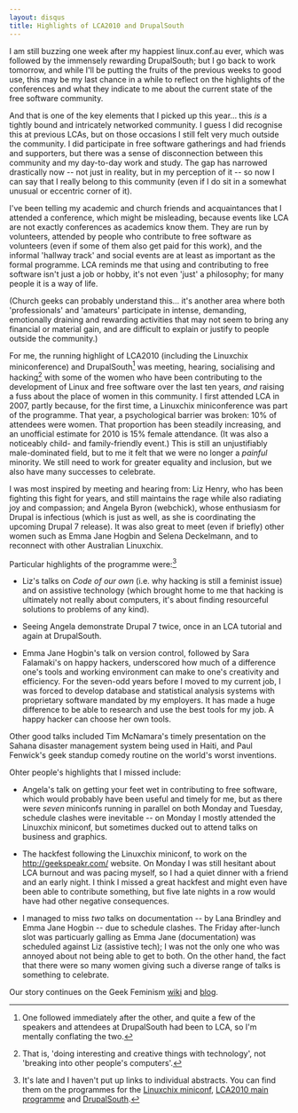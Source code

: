 ```yaml
---
layout: disqus
title: Highlights of LCA2010 and DrupalSouth
---
```


I am still buzzing one week after my happiest linux.conf.au ever, which was followed by the immensely rewarding DrupalSouth; but I go back to work tomorrow, and while I'll be putting the fruits of the previous weeks to good use, this may be my last chance in a while to reflect on the highlights of the conferences and what they indicate to me about the current state of the free software community.

And that is one of the key elements that I picked up this year... this _is_ a tightly bound and intricately networked community. I guess I did recognise this at previous LCAs, but on those occasions I still felt very much outside the community. I did participate in free software gatherings and had friends and supporters, but there was a sense of disconnection between this community and my day-to-day work and study. The gap has narrowed drastically now -- not just in reality, but in my perception of it -- so now I can say that I really belong to this community (even if I do sit in a somewhat unusual or eccentric corner of it).

I've been telling my academic and church friends and acquaintances that I attended a conference, which might be misleading, because events like LCA are not exactly conferences as academics know them. They are run by volunteers, attended by people who contribute to free software as volunteers (even if some of them also get paid for this work), and the informal 'hallway track' and social events are at least as important as the formal programme. LCA reminds me that using and contributing to free software isn't just a job or hobby, it's not even 'just' a philosophy; for many people it is a way of life.

(Church geeks can probably understand this... it's another area where both 'professionals' and 'amateurs' participate in intense, demanding, emotionally draining and rewarding activities that may not seem to bring any financial or material gain, and are difficult to explain or justify to people outside the community.)

For me, the running highlight of LCA2010 (including the Linuxchix miniconference) and DrupalSouth[^prog] was meeting, hearing, socialising and hacking[^hack] with some of the women who have been contributing to the development of Linux and free software over the last ten years, _and_ raising a fuss about the place of women in this community. I first attended LCA in 2007, partly because, for the first time, a Linuxchix miniconference was part of the programme. That year, a psychological barrier was broken: 10% of attendees were women. That proportion has been steadily increasing, and an unofficial estimate for 2010 is 15% female attendance. (It was also a noticeably child- and family-friendly event.) This is still an unjustifiably male-dominated field, but to me it felt that we were no longer a _painful_ minority. We still need to work for greater equality and inclusion, but we also have many successes to celebrate.

I was most inspired by meeting and hearing from: Liz Henry, who has been fighting this fight for years, and still maintains the rage while also radiating joy and compassion; and Angela Byron (webchick), whose enthusiasm for Drupal is infectious (which is just as well, as she is coordinating the upcoming Drupal 7 release). It was also great to meet (even if briefly) other women such as Emma Jane Hogbin and Selena Deckelmann, and to reconnect with other Australian Linuxchix.

Particular highlights of the programme were:[^links]

* Liz's talks on _Code of our own_ (i.e. why hacking is still a feminist issue) and on assistive technology (which brought home to me that hacking is ultimately not really about computers, it's about finding resourceful solutions to problems of any kind).

* Seeing Angela demonstrate Drupal 7 twice, once in an LCA tutorial and again at DrupalSouth.

* Emma Jane Hogbin's talk on version control, followed by Sara Falamaki's on happy hackers, underscored how much of a difference one's tools and working environment can make to one's creativity and efficiency. For the seven-odd years before I moved to my current job, I was forced to develop database and statistical analysis systems with proprietary software mandated by my employers. It has made a huge difference to be able to research and use the best tools for my job. A happy hacker can choose her own tools.

Other good talks included Tim McNamara's timely presentation on the Sahana disaster management system being used in Haiti, and Paul Fenwick's geek standup comedy routine on the world's worst inventions.

Ohter people's highlights that I missed include:

* Angela's talk on getting your feet wet in contributing to free software, which would probably have been useful and timely for me, but as there were *seven* miniconfs running in parallel on both Monday and Tuesday, schedule clashes were inevitable -- on Monday I mostly attended the Linuxchix miniconf, but sometimes ducked out to attend talks on business and graphics.

* The hackfest following the Linuxchix miniconf, to work on the <http://geekspeakr.com/> website. On Monday I was still hesitant about LCA burnout and was pacing myself, so I had a quiet dinner with a friend and an early night. I think I missed a great hackfest and might even have been able to contribute something, but five late nights in a row would have had other negative consequences.

* I managed to miss *two* talks on documentation -- by Lana Brindley and Emma Jane Hogbin -- due to schedule clashes. The Friday after-lunch slot was particuarly galling as Emma Jane (documentation) was scheduled against Liz (assistive tech); I was not the only one who was annoyed about not being able to get to both. On the other hand, the fact that there were so many women giving such a diverse range of talks is something to celebrate.

Our story continues on the Geek Feminism [wiki](http://geekfeminism.wikia.com/) and [blog](http://geekfeminism.org/).

[^prog]: One followed immediately after the other, and quite a few of the speakers and attendees at DrupalSouth had been to LCA, so I'm mentally conflating the two.

[^hack]: That is, 'doing interesting and creative things with technology', not 'breaking into other people's computers'.

[^links]: It's late and I haven't put up links to individual abstracts. You can find them on the programmes for the [Linuxchix miniconf](http://haecksen.org.nz/node/272), [LCA2010 main programme](http://www.lca2010.org.nz/programme/schedule) and [DrupalSouth](http://wellington2010.drupalsouth.net.nz/schedule).
